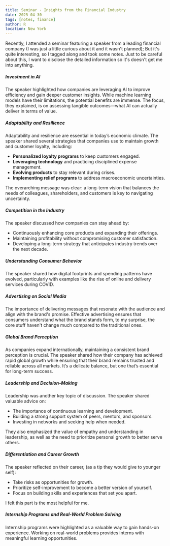 ```yaml
---
title: Seminar - Insights from the Financial Industry
date: 2025-04-30
tags: [notes, finance]
author: R
location: New York
---
```


Recently, I attended a seminar featuring a speaker from a leading financial company (I was just a little curious about it and it wasn't planned); But it's quite interesting, so I tagged along and took some notes. Just to be careful about this, I want to disclose the detailed information so it's doesn't get me into anything.

##### Investment in AI

The speaker highlighted how companies are leveraging AI to improve efficiency and gain deeper customer insights. While machine learning models have their limitations, the potential benefits are immense. The focus, they explained, is on assessing tangible outcomes—what AI can actually deliver in terms of value.

##### Adaptability and Resilience

Adaptability and resilience are essential in today’s economic climate. The speaker shared several strategies that companies use to maintain growth and customer loyalty, including:

- **Personalized loyalty programs** to keep customers engaged.
- **Leveraging technology** and practicing disciplined expense management.
- **Evolving products** to stay relevant during crises.
- **Implementing relief programs** to address macroeconomic uncertainties.

The overarching message was clear: a long-term vision that balances the needs of colleagues, shareholders, and customers is key to navigating uncertainty.

##### Competition in the Industry

The speaker discussed how companies can stay ahead by:

- Continuously enhancing core products and expanding their offerings.
- Maintaining profitability without compromising customer satisfaction.
- Developing a long-term strategy that anticipates industry trends over the next decade.

##### Understanding Consumer Behavior

The speaker shared how digital footprints and spending patterns have evolved, particularly with examples like the rise of online and delivery services during COVID.

##### Advertising on Social Media

The importance of delivering messages that resonate with the audience and align with the brand's promise. Effective advertising ensures that consumers understand what the brand stands form, to my surprise, the core stuff haven't change much compared to the traditional ones.

##### Global Brand Perception

As companies expand internationally, maintaining a consistent brand perception is crucial. The speaker shared how their company has achieved rapid global growth while ensuring that their brand remains trusted and reliable across all markets. It’s a delicate balance, but one that’s essential for long-term success.

##### Leadership and Decision-Making

Leadership was another key topic of discussion. The speaker shared valuable advice on:

- The importance of continuous learning and development.
- Building a strong support system of peers, mentors, and sponsors.
- Investing in networks and seeking help when needed.

They also emphasized the value of empathy and understanding in leadership, as well as the need to prioritize personal growth to better serve others.

##### Differentiation and Career Growth

The speaker reflected on their career, (as a tip they would give to younger self):

- Take risks as opportunities for growth.
- Prioritize self-improvement to become a better version of yourself.
- Focus on building skills and experiences that set you apart.

I felt this part is the most helpful for me.

##### Internship Programs and Real-World Problem Solving

Internship programs were highlighted as a valuable way to gain hands-on experience. Working on real-world problems provides interns with meaningful learning opportunities.


